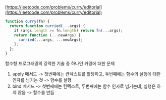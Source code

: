 [https://leetcode.com/problems/curry/editorial](https://leetcode.com/problems/curry/editorial)

```javascript
function curry(fn) {
  return function curried(...args) {
    if (args.length >= fn.length) return fn(...args);
    return function (...newArgs) {
      curried(...args, ...newArgs);
    };
  };
}
```

함수형 프로그래밍의 강력한 기술 중 하나인 커링에 대한 문제

1. apply 메서드 -> 첫번째에는 컨텍스트를 할당하고, 두번째에는 함수의 실행에 대한 인자를 넘기는 것 -> 함수를 실행
2. bind 메서드 -> 첫번째에는 컨텍스트, 두번째에는 함수 인자로 넘기는데, 실행은 하지 않음 -> 함수를 만듬
